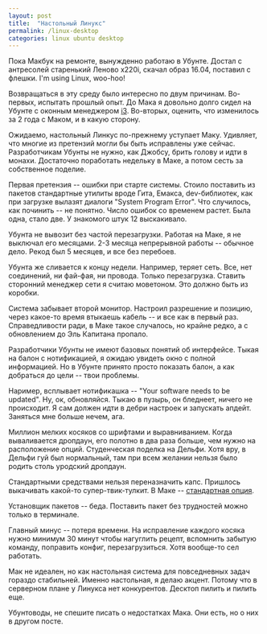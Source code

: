 ```yaml
---
layout: post
title:  "Настольный Линукс"
permalink: /linux-desktop
categories: linux ubuntu desktop
---
```


Пока Макбук на ремонте, вынужденно работаю в Убунте. Достал с антресолей
старенький Леново x220i, скачал образ 16.04, поставил с флешки. I'm using Linux,
woo-hoo!

Возвращаться в эту среду было интересно по двум причинам. Во-первых, испытать
прошлый опыт. До Мака я довольно долго сидел на Убунте с оконным менеджером
[i3](https://i3wm.org/). Во-вторых, оценить, что изменилось за 2 года c Маком, и
в какую сторону.

Ожидаемо, настольный Линкус по-прежнему уступает Маку. Удивляет, что многие из
претензий могли бы быть исправлены уже сейчас. Разработчикам Убунты не нужно,
как Джобсу, брить голову и идти в монахи. Достаточно поработать недельку в Маке,
а потом сесть за собственное поделие.

Первая претензия -- ошибки при старте системы. Стоило поставить из пакетов
стандартные утилиты вроде Гита, Емакса, dev-библиотек, как при загрузке вылазят
диалоги "System Program Error". Что случилось, как починить -- не понятно. Число
ошибок со временем растет. Была одна, стало две. У знакомого штук 12
выскакивало.

Убунта не вывозит без частой перезагрузки. Работая на Маке, я не выключал его
месяцами. 2-3 месяца непрерывной работы -- обычное дело. Рекод был 5 месяцев, и
все без перебоев.

Убунта же сливается к концу недели. Например, теряет сеть. Все, нет соединений,
ни фай-фая, ни провода. Только перезагрузка. Ставить сторонний менеджер сети я
считаю моветоном. Это должно быть из коробки.

Система забывает второй монитор. Настроил разрешение и позицию, через какое-то
время втыкаешь кабель -- и все как в первый раз. Справедливости ради, в Маке
такое случалось, но крайне редко, а с обновлением до Эль Капитана пропало.

Разработчики Убунты не имеют базовых понятий об интерфейсе. Тыкая на балон с
нотификацией, я ожидаю увидеть окно с полной информацией. Но в Убунте принято
просто показать балон, а как добраться до цели -- твои проблемы.

Наример, всплывает нотификашка -- "Your software needs to be updated". Ну, ок,
обновляйся. Тыкаю в пузырь, он бледнеет, ничего не происходит. Я сам должен идти
в дебри настроек и запускать апдейт. Заняться мне больше нечем, ага.

Миллион мелких косяков со шрифтами и выравниванием. Когда вываливается дропдаун,
его полотно в два раза больше, чем нужно на расположение опций. Студенческая
поделка на Дельфи. Хотя вру, в Дельфи гуй был нормальный, там при всем желании
нельзя было родить столь уродский дропдаун.

Стандартными средствами нельзя переназначить капс. Пришлось выкачивать какой-то
супер-твик-тулкит. В Маке -- [стандартная опция](/2015/10/08/2/).

Установщик пакетов -- беда. Поставить пакет без трудностей можно только в
терминале.

Главный минус -- потеря времени. На исправление каждого косяка нужно минимум 30
минут чтобы нагуглить рецепт, вспомнить забытую команду, поправить конфиг,
перезагрузиться. Хотя вообще-то сел работать.

Мак не идеален, но как настольная система для повседневных задач гораздо
стабильней. Именно настольная, я делаю акцент. Потому что в серверном плане у
Линукса нет конкурентов. Десктоп пилить и пилить еще.

Убунтоводы, не спешите писать о недостатках Мака. Они есть, но о них в другом
посте.

